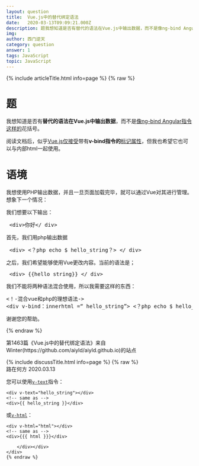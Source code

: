 ```yaml
---
layout: question
title:  Vue.js中的替代绑定语法
date:   2020-03-13T09:09:21.000Z
description: 题我想知道是否有替代的语法在Vue.js中输出数据，而不是像ng-bind Angular指令这样的花括号。阅读文档后，似乎Vue.js仅接受带有...
img: 
author: 西门逆天
category: question
answer: 1
tags: JavaScript
topic: JavaScript
---
```

<div class="article-root">
  <div class="article">
    {% include articleTitle.html info=page %}
    {% raw %}
    <div class="article-content"><h1><font style="vertical-align: inherit;"><font style="vertical-align: inherit;">题</font></font></h1>

<p><font style="vertical-align: inherit;"><font style="vertical-align: inherit;">我想知道是否有</font></font><strong><font style="vertical-align: inherit;"><font style="vertical-align: inherit;">替代的语法在Vue.js中输出数据</font></font></strong><font style="vertical-align: inherit;"><font style="vertical-align: inherit;">，而不是</font></font><a href="https://docs.angularjs.org/api/ng/directive/ngBind" rel="noreferrer"><font style="vertical-align: inherit;"><font style="vertical-align: inherit;">像ng-bind Angular指令这样的</font></font></a><font style="vertical-align: inherit;"><font style="vertical-align: inherit;">花括号</font><font style="vertical-align: inherit;">。</font></font></p>

<p><font style="vertical-align: inherit;"><font style="vertical-align: inherit;">阅读文档后，似乎</font></font><a href="http://vuejs.org/guide/syntax.html#v-bind_Shorthand" rel="noreferrer"><font style="vertical-align: inherit;"><font style="vertical-align: inherit;">Vue.js仅接受</font></font></a><font style="vertical-align: inherit;"><font style="vertical-align: inherit;">带有</font></font><strong><font style="vertical-align: inherit;"><font style="vertical-align: inherit;">v-bind指令的</font></font></strong><font style="vertical-align: inherit;"><a href="http://vuejs.org/guide/syntax.html#v-bind_Shorthand" rel="noreferrer"><font style="vertical-align: inherit;">标记属性</font></a><font style="vertical-align: inherit;">，但我也希望它也可以与内部html一起使用。</font></font></p>

<h1><font style="vertical-align: inherit;"><font style="vertical-align: inherit;">语境</font></font></h1>

<p><font style="vertical-align: inherit;"><font style="vertical-align: inherit;">我想使用PHP输出数据，并且一旦页面加载完毕，就可以通过Vue对其进行管理。</font><font style="vertical-align: inherit;">想象下一个情况：</font></font></p>

<p><font style="vertical-align: inherit;"><font style="vertical-align: inherit;">我们想要以下输出：</font></font></p>

<pre><font style="vertical-align: inherit;"><font style="vertical-align: inherit;"> &lt;div&gt;你好&lt;/ div&gt; </font></font></pre>

<p><font style="vertical-align: inherit;"><font style="vertical-align: inherit;">首先，我们用php输出数据</font></font></p>

<pre><font style="vertical-align: inherit;"><font style="vertical-align: inherit;"> &lt;div&gt; &lt;？php echo $ hello_string？&gt; &lt;/ div&gt; </font></font></pre>

<p><font style="vertical-align: inherit;"><font style="vertical-align: inherit;">之后，我们希望能够使用Vue更改内容。</font><font style="vertical-align: inherit;">当前的语法是；</font></font></p>

<pre><font style="vertical-align: inherit;"><font style="vertical-align: inherit;"> &lt;div&gt; {{hello_string}} &lt;/ div&gt; </font></font></pre>

<p><font style="vertical-align: inherit;"><font style="vertical-align: inherit;">我们不能将两种语法混合使用，所以我需要这样的东西：</font></font></p>

<pre><font style="vertical-align: inherit;"><font style="vertical-align: inherit;">&lt;！-混合vue和php的理想语法-&gt;</font></font><font></font><font style="vertical-align: inherit;"><font style="vertical-align: inherit;">
&lt;div v-bind：innerhtml =“ hello_string”&gt; &lt;？php echo $ hello_string？&gt; &lt;/ div&gt; </font></font></pre>

<p><font style="vertical-align: inherit;"><font style="vertical-align: inherit;">谢谢您的帮助。</font></font></p></div>
    {% endraw %}
  </div>
  <p class="winter_mark">第1463篇《Vue.js中的替代绑定语法》来自Winter(https://github.com/aiyld/aiyld.github.io)的站点</p>
  <div class="discuss-wrapper">
    {% include discussTitle.html info=page %}
    {% raw %}
    <div class="discuss-list">
    <div class="discuss-item">
        <div class="discuss-parent">
          <div class="discuss-meta">
            <span class="discuss-user">路在何方</span>
            <span class="discuss-time">2020.03.13</span>
          </div>
          <div class="discuss-comment"><p><font style="vertical-align: inherit;"><font style="vertical-align: inherit;">您可以使用</font></font><a href="http://vuejs.org/api/#v-text" rel="noreferrer"><code>v-text</code></a><font style="vertical-align: inherit;"><font style="vertical-align: inherit;">指令：</font></font></p>

<pre><code>&lt;div v-text="hello_string"&gt;&lt;/div&gt;<font></font>
&lt;!-- same as --&gt;<font></font>
&lt;div&gt;{{ hello_string }}&lt;/div&gt;<font></font>
</code></pre>

<p><font style="vertical-align: inherit;"><font style="vertical-align: inherit;">或</font></font><a href="http://vuejs.org/api/#v-html" rel="noreferrer"><code>v-html</code></a><font style="vertical-align: inherit;"><font style="vertical-align: inherit;">：</font></font></p>

<pre><code>&lt;div v-html="html"&gt;&lt;/div&gt;<font></font>
&lt;!-- same as --&gt;<font></font>
&lt;div&gt;{{{ html }}}&lt;/div&gt;<font></font>
</code></pre></div>
        </div></div>
    </div>
    {% endraw %}
  </div>
<div>
